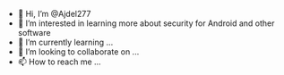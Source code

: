 - 👋 Hi, I’m @Ajdel277
- 👀 I’m interested in learning more about security for Android and other software 
- 🌱 I’m currently learning ...
- 💞️ I’m looking to collaborate on ...
- 📫 How to reach me ...

<!---
Ajdel277/Ajdel277 is a ✨ special ✨ repository because its `README.md` (this file) appears on your GitHub profile.
You can click the Preview link to take a look at your changes.
--->
